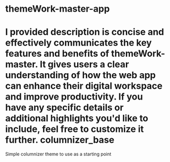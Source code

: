 # themeWork-master-app
I provided description is concise and effectively communicates the key features and benefits of themeWork-master. It gives users a clear understanding of how the web app can enhance their digital workspace and improve productivity. If you have any specific details or additional highlights you'd like to include, feel free to customize it further.
columnizer_base
===================

Simple columnizer theme to use as a starting point
